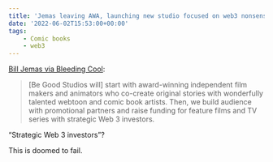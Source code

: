 ```yaml
---
title: 'Jemas leaving AWA, launching new studio focused on web3 nonsense'
date: '2022-06-02T15:53:00+00:00'
tags:
    - Comic books
    - web3
---
```


[Bill Jemas via Bleeding Cool](https://bleedingcool.com/comics/bill-jemas-statement-about-leaving-awa-starting-be-good-studios/):

> \[Be Good Studios will\] start with award-winning independent film makers and animators who co-create original stories with wonderfully talented webtoon and comic book artists. Then, we build audience with promotional partners and raise funding for feature films and TV series with strategic Web 3 investors.

“Strategic Web 3 investors”?

This is doomed to fail.